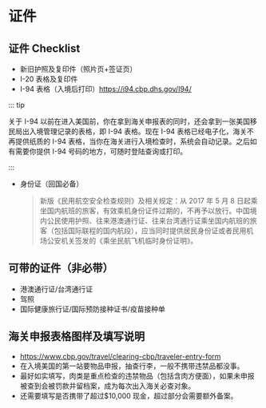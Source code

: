 # 证件

## 证件 Checklist

- 新旧护照及复印件（照片页+签证页）
- I-20 表格及复印件
- I-94 表格（入境后打印）https://i94.cbp.dhs.gov/I94/

::: tip

关于 I-94 以前在进入美国前，你在拿到海关申报表的同时，还会拿到一张美国移民局出入境管理记录的表格，即 I-94 表格。现在 I-94 表格已经电子化，海关不再提供纸质的 I-94 表格，当你在海关进行入境检查时，系统会自动记录。之后如有需要你提供 I-94 号码的地方，可随时登陆查询或打印。

:::

- 身份证（回国必备）
  > 新版《民用航空安全检查规则》及相关规定：从 2017 年 5 月 8 日起乘坐国内航班的旅客，有效乘机身份证件过期的，不再予以放行。中国境内公民使用护照、往来港澳通行证、往来台湾通行证乘坐国内航班的旅客（包括国际联程的国内航段），应当同时提供居民身份证或者民用机场公安机关签发的《乘坐民航飞机临时身份证明》。

## 可带的证件（非必带）

- 港澳通行证/台湾通行证
- 驾照
- 国际健康旅行证/国际预防接种证书/疫苗接种单

## 海关申报表格图样及填写说明

- https://www.cbp.gov/travel/clearing-cbp/traveler-entry-form
- 在入境美国的第一站要物品申报，抽查行李，一般不携带违禁品都没事。
- 最好如实填写，肉类是重点检查的违禁物品（包括含肉方便面），如果未申报被查到会被罚款并留档案，成为每次出入海关必查对象。
- 还需要填写是否携带了超过$10,000 现金，超过部分会需要额外备案。
